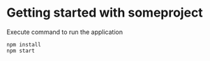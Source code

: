 # Getting started with someproject

Execute command to run the application
```
npm install
npm start
```
